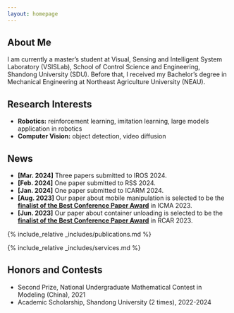 ```yaml
---
layout: homepage
---
```


## About Me

I am currently a master’s student at Visual, Sensing and Intelligent System Laboratory (VSISLab), School of Control Science and Engineering, Shandong University (SDU). Before that, I received my Bachelor’s degree in Mechanical Engineering at Northeast Agriculture University (NEAU).

## Research Interests

- **Robotics:** reinforcement learning, imitation learning, large models application in robotics
- **Computer Vision:** object detection, video diffusion


## News
- **[Mar. 2024]** Three papers submitted to IROS 2024.
- **[Feb. 2024]** One paper submitted to RSS 2024.
- **[Jan. 2024]** One paper submitted to ICARM 2024.
- **[Aug. 2023]** Our paper about mobile manipulation is selected to be the [**finalist of the Best Conference Paper Award**](https://edisiondyli.github.io/assets/files/ICMA%202023%20AWARD.pdf) in ICMA 2023.
- **[Jun. 2023]** Our paper about container unloading is selected to be the [**finalist of the Best Conference Paper Award**](https://edisiondyli.github.io/assets/files/IEEE%20RCAR2023%20Best%20paper%20finalist.pdf) in RCAR 2023.

{% include_relative _includes/publications.md %}

{% include_relative _includes/services.md %}

## Honors and Contests
- Second Prize, National Undergraduate Mathematical Contest in Modeling (China), 2021
- Academic Scholarship, Shandong University (2 times), 2022-2024


